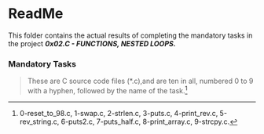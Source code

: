 # ReadMe

This folder contains the actual results of completing the mandatory tasks in the project ___0x02.C - FUNCTIONS, NESTED LOOPS.___

### Mandatory Tasks
> These are C source code files (*.c),and are ten in all, numbered 0 to 9 with a hyphen, followed by the name of the task.[^1]
[^1]: 0-reset_to_98.c, 1-swap.c, 2-strlen.c, 3-puts.c, 4-print_rev.c, 5-rev_string.c, 6-puts2.c, 7-puts_half.c, 8-print_array.c, 9-strcpy.c.
